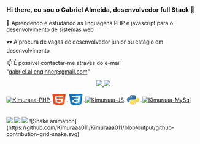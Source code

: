 ### Hi there, eu sou o Gabriel Almeida, desenvolvedor full Stack 👋

🌱 Aprendendo e estudando as linguagens PHP e javascript para o desenvolvimento de sistemas web <p>
🕶  A procura de vagas de desenvolvedor junior ou estágio em desenvolvimento <p>
📫 É possível contactar-me através do e-mail "gabriel.al.enginner@gmail.com" <p>

<div align="center">
  <a href="https://github.com/Kimuraaa011">
  <img height="180em" src="https://github-readme-stats.vercel.app/api?username=Kimuraaa011&show_icons=true&theme=calm&include_all_commits=true&count_private=true"/>
  <img height="180em" src="https://github-readme-stats.vercel.app/api/top-langs/?username=Kimuraaa011&layout=compact&langs_count=7&theme=calm"/>
</div>
  
<div style="display: inline_block"><br>
  <img align="center" alt="Kimuraaa-PHP" height="70" width="40" src="https://cdn.jsdelivr.net/gh/devicons/devicon/icons/php/php-original.svg" />
  <img align="center" alt="Kimuraaa-HTML" height="30" width="40" src="https://raw.githubusercontent.com/devicons/devicon/master/icons/html5/html5-original.svg">
  <img align="center" alt="Kimuraaa-CSS" height="30" width="40" src="https://raw.githubusercontent.com/devicons/devicon/master/icons/css3/css3-original.svg">
  <img align="center" alt="Kimuraaa-JS" height="30" width="40" src="https://cdn.jsdelivr.net/gh/devicons/devicon/icons/javascript/javascript-original.svg" >
  <img align="center" alt="Kimuraaa-Python" height="30" width="40" src="https://raw.githubusercontent.com/devicons/devicon/master/icons/python/python-original.svg">
  <img align="center" alt="Kimuraaa-MySql" height="30" width="40" src="https://cdn.jsdelivr.net/gh/devicons/devicon/icons/mysql/mysql-original.svg">
</div>  
  
##

<div style="display: inline_block">
  <a href="https://gabrielalmeidaoliveira.medium.com/" target="_blank"><img src="https://img.shields.io/badge/Medium-12100E?style=for-the-badge&logo=medium&logoColor=white"
  target="_blank"></a>
  <a href="https://www.linkedin.com/in/gabriel-almeida-computa%C3%A7%C3%A3o" target="_blank"><img src="https://img.shields.io/badge/LinkedIn-0077B5?style=for-the-badge&logo=linkedin&logoColor=white"
  target="_blank"></a>   
  <a href="mailto:gabriel.al.enginner@gmail.com" target="_blank"><img src="https://img.shields.io/badge/Gmail-D14836?style=for-the-badge&logo=gmail&logoColor=white"
  target="_blank"></a>
  ![Snake animation](https://github.com/Kimuraaa011/Kimuraaa011/blob/output/github-contribution-grid-snake.svg)
  
</div>
  


  
